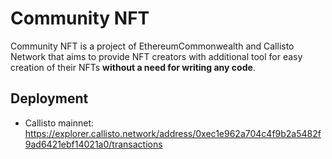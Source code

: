 # Community NFT

Community NFT is a project of EthereumCommonwealth and Callisto Network that aims to provide NFT creators with additional tool for easy creation of their NFTs **without a need for writing any code**.

## Deployment

- Callisto mainnet: https://explorer.callisto.network/address/0xec1e962a704c4f9b2a5482f9ad6421ebf14021a0/transactions
